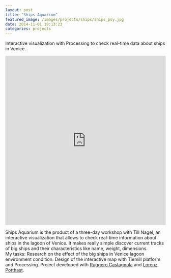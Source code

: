 ```yaml
---
layout: post
title: "Ships Aquarium"
featured_image: /images/projects/ships/ships_psy.jpg
date: 2014-11-01 19:13:23
categories: projects
---
```


Interactive visualization with Processing to check real-time data about ships in Venice.

<iframe src="https://player.vimeo.com/video/59518870?color=e74c3c&title=0&byline=0&portrait=0" width="100%" height="533" frameborder="0" webkitallowfullscreen mozallowfullscreen allowfullscreen></iframe>

Ships Aquarium is the product of a three-day workshop with Till Nagel, an interactive visualization that allows to check real-time information about ships in the lagoon of Venice. It makes really simple discover current tracks of big ships and their characteristics like name, weight, dimensions.
<br>
<img src="http://payload138.cargocollective.com/1/10/325579/5074354/sa2.png" alt="">
<br>
<img src="http://payload138.cargocollective.com/1/10/325579/5074354/sa1.png" alt="">
<br>
<img src="http://payload138.cargocollective.com/1/10/325579/5074354/sa3.png" alt="">
<br>
My tasks: Research on the effect of the big ships in Venice lagoon environment condition. Design of the interactive map with Tiemill platform and Processing.
Project developed with <a href="http://ruggerocastagnola.com/" target="_blank">Ruggero Castagnola</a> and <a href="http://www.lorenzpotthast.de/" target="_blank">Lorenz Potthast</a>.
